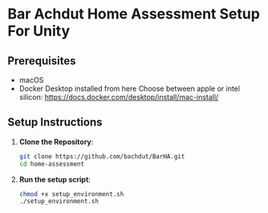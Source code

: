 # Bar Achdut Home Assessment Setup For Unity

## Prerequisites
- macOS
- Docker Desktop installed from here Choose between apple or intel silicon: 
https://docs.docker.com/desktop/install/mac-install/

## Setup Instructions

1. **Clone the Repository**:
   ```sh
   git clone https://github.com/bachdut/BarHA.git
   cd home-assessment

2. **Run the setup script**:
    ```sh
    chmod +x setup_environment.sh
    ./setup_environment.sh